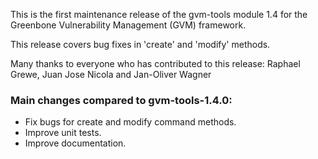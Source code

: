 This is the first maintenance release of the gvm-tools module 1.4 for the
Greenbone Vulnerability Management (GVM) framework.

This release covers bug fixes in 'create' and 'modify' methods.

Many thanks to everyone who has contributed to this release:
Raphael Grewe, Juan Jose Nicola and Jan-Oliver Wagner

### Main changes compared to gvm-tools-1.4.0:

- Fix bugs for create and modify command methods.
- Improve unit tests.
- Improve documentation.